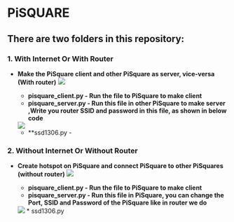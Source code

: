 # PiSQUARE

## There are two folders in this repository:
### 1. With Internet Or With Router
* **Make the PiSquare client and other PiSquare as server, vice-versa (With router)**
    <img src = "https://github.com/sbcshop/PiSquare/blob/main/images/gif2.gif" />
    
  * **pisquare_client.py - Run the file to PiSquare to make client** 
  * **pisquare_server.py - Run this file in other PiSquare to make server ,Write you router SSID and password in this file, as shown in below code**
  <img src = "https://github.com/sbcshop/PiSquare/blob/main/images/img6.JPG" />
  
  * **ssd1306.py - 
   








### 2. Without Internet Or Without Router
* **Create hotspot on PiSquare and connect PiSquare to other PiSquares (without router)**
    <img src = "https://github.com/sbcshop/PiSquare/blob/main/images/gif5.gif" />
    
  * **pisquare_client.py - Run the file to PiSquare to make client** 
   * **pisquare_server.py - Run this file in PiSquare, you can change the Port, SSID and Password of the PiSquare like in router we do**
  <img src = "https://github.com/sbcshop/PiSquare/blob/main/images/img5.JPG" />
  * ssd1306.py

